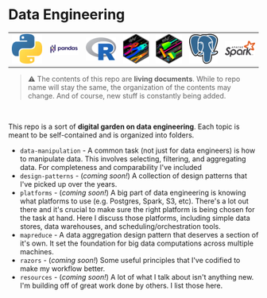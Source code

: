 # Data Engineering

<table style="width:100%">
  <tr>
    <td><img src="images/python.png"></td>
    <td><img src="images/pandas.png"></td>
    <td><img src="images/r.png"></td>
    <td><img src="images/dplyr.png"></td>
    <td><img src="images/tidyr.png"></td>
    <td><img src="images/postgres.png"></td>
    <td><img src="images/spark.png"></td>
  </tr>
</table>

> :warning: The contents of this repo are **living documents**. While to repo name will stay the same, the organization of the contents may change. And of course, new stuff is constantly being added.

<br>

This repo is a sort of **digital garden on data engineering**. Each topic is meant to be self-contained and is organized into folders.

* `data-manipulation` - A common task (not just for data engineers) is how to manipulate data. This involves selecting, filtering, and aggregating data. For completeness and comparability I've included 
* `design-patterns` - (_coming soon!_) A collection of design patterns that I've picked up over the years.
* `platforms` - (_coming soon!_) A big part of data engineering is knowing what platforms to use (e.g. Postgres, Spark, S3, etc). There's a lot out there and it's crucial to make sure the right platform is being chosen for the task at hand. Here I discuss those platforms, including simple data stores, data warehouses, and scheduling/orchestration tools.
* `mapreduce` - A data aggregation design pattern that deserves a section of it's own. It set the foundation for big data computations across multiple machines.
* `razors` - (_coming soon!_) Some useful principles that I've codified to make my workflow better.
* `resources` - (_coming soon!_) A lot of what I talk about isn't anything new. I'm building off of great work done by others. I list those here.